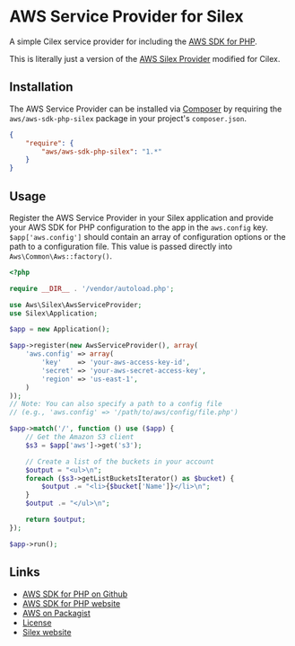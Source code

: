 # AWS Service Provider for Silex

A simple Cilex service provider for including the [AWS SDK for PHP](https://github.com/aws/aws-sdk-php).

This is literally just a version of the [AWS Silex Provider](https://github.com/aws/aws-sdk-php-silex) modified for Cilex.

## Installation

The AWS Service Provider can be installed via [Composer](http://getcomposer.org) by requiring the
`aws/aws-sdk-php-silex` package in your project's `composer.json`.

```json
{
    "require": {
        "aws/aws-sdk-php-silex": "1.*"
    }
}
```

## Usage

Register the AWS Service Provider in your Silex application and provide your AWS SDK for PHP configuration to the app
in the `aws.config` key. `$app['aws.config']` should contain an array of configuration options or the path to a
configuration file. This value is passed directly into `Aws\Common\Aws::factory()`.

```php
<?php

require __DIR__ . '/vendor/autoload.php';

use Aws\Silex\AwsServiceProvider;
use Silex\Application;

$app = new Application();

$app->register(new AwsServiceProvider(), array(
    'aws.config' => array(
        'key'    => 'your-aws-access-key-id',
        'secret' => 'your-aws-secret-access-key',
        'region' => 'us-east-1',
    )
));
// Note: You can also specify a path to a config file
// (e.g., 'aws.config' => '/path/to/aws/config/file.php')

$app->match('/', function () use ($app) {
    // Get the Amazon S3 client
    $s3 = $app['aws']->get('s3');

    // Create a list of the buckets in your account
    $output = "<ul>\n";
    foreach ($s3->getListBucketsIterator() as $bucket) {
        $output .= "<li>{$bucket['Name']}</li>\n";
    }
    $output .= "</ul>\n";

    return $output;
});

$app->run();
```

## Links

* [AWS SDK for PHP on Github](http://github.com/aws/aws-sdk-php)
* [AWS SDK for PHP website](http://aws.amazon.com/sdkforphp/)
* [AWS on Packagist](https://packagist.org/packages/aws)
* [License](http://aws.amazon.com/apache2.0/)
* [Silex website](http://silex.sensiolabs.org)
